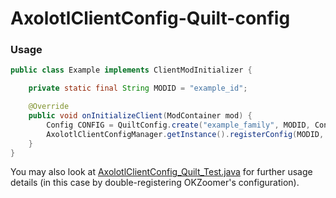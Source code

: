 # AxolotlClientConfig-Quilt-config

### Usage

```java
public class Example implements ClientModInitializer {

    private static final String MODID = "example_id";

    @Override
    public void onInitializeClient(ModContainer mod) {
        Config CONFIG = QuiltConfig.create("example_family", MODID, Config.class);
        AxolotlClientConfigManager.getInstance().registerConfig(MODID, new QuiltConfigConverter(CONFIG));
    }
}
```

You may also look at [AxolotlClientConfig_Quilt_Test.java](test/java/io/github/moehreag/AxolotlClientConfig_Quilt_Test.java)
for further usage details (in this case by double-registering OKZoomer's configuration).
